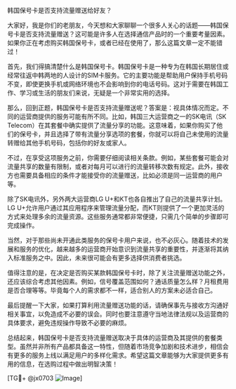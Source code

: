 韩国保号卡是否支持流量赠送给好友？

大家好，我是你们的老朋友，今天想和大家聊聊一个很多人关心的话题——韩国保号卡是否支持流量赠送？这可能是许多人在选择通信产品时的一个重要考量因素。如果你正在考虑购买韩国保号卡，或者已经在使用了，那么这篇文章一定不能错过！

首先，我们得搞清楚什么是韩国保号卡。韩国保号卡是一种专为在韩国长期居住或经常往返中韩两地的人设计的SIM卡服务。它的主要功能是帮助用户保持手机号码不变，即使更换手机或网络环境也不会影响到你的电话号码。这对于需要在韩国工作、学习或生活的朋友们来说，无疑是一个非常实用的选择。

那么，回到正题，韩国保号卡是否支持流量赠送呢？答案是：视具体情况而定。不同的运营商提供的服务可能有所不同。比如，韩国三大运营商之一的SK电讯（SK Telecom）在其套餐中确实提供了流量分享的功能。这意味着，如果你购买了他们的保号卡，并且选择了带有流量分享选项的套餐，你就可以将自己未使用的流量转赠给其他手机号码，包括你的好友或家人。

不过，在享受这项服务之前，你需要仔细阅读相关条款。例如，某些套餐可能会对流量共享的数量有限制，或者对每月可以进行的流量转移次数有规定。此外，接收方也需要具备相应的条件才能接受你的流量赠送，比如必须是同一运营商的用户等。

除了SK电讯外，另外两大运营商LG U+和KT也各自推出了自己的流量共享计划。LG U+允许用户通过其应用程序来管理流量分配，而KT则提供了一个更加灵活的方式来处理多余的流量资源。这些服务通常都非常便捷，只需几个简单的步骤即可完成操作。

当然，对于那些尚未开通此类服务的保号卡用户来说，也不必灰心。随着技术的发展和服务的优化，越来越多的运营商开始意识到流量共享的重要性，并逐渐将其纳入标准服务之中。因此，未来很可能会有更多选择供消费者挑选。

值得注意的是，在决定是否购买某款韩国保号卡时，除了关注流量赠送功能之外，还应该综合考虑其他因素。例如，信号覆盖范围如何？通话质量怎么样？月租费用是否合理等等。毕竟每个人的需求都不一样，适合别人的方案未必适合自己。

最后提醒一下大家，如果打算利用流量赠送功能的话，请确保事先与接收方沟通好相关事宜，以免造成不必要的误会。同时也要注意遵守当地法律法规以及运营商的具体要求，避免违规操作导致不必要的麻烦。

总结起来，韩国保号卡是否支持流量赠送取决于具体的运营商及其提供的套餐类型。虽然并非所有产品都具备这一特性，但随着市场竞争加剧和技术进步，相信会有更多的服务上线以满足用户的多样化需求。希望这篇文章能够为大家提供更多有用的信息，在选购过程中做出明智决策！

[TG💪+ @jx0703 ![Image](https://github.com/user-attachments/assets/dbca1d08-cadb-493c-b0ec-ad6f7a83f270)]